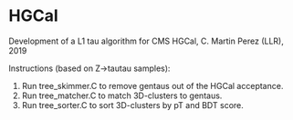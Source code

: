 # HGCal
Development of a L1 tau algorithm for CMS HGCal, C. Martin Perez (LLR), 2019

Instructions (based on Z->tautau samples):
1. Run tree_skimmer.C to remove gentaus out of the HGCal acceptance.
2. Run tree_matcher.C to match 3D-clusters to gentaus.
3. Run tree_sorter.C to sort 3D-clusters by pT and BDT score.
